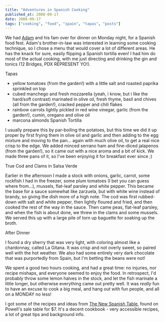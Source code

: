 ```yaml
---
title: "Adventures in Spanish Cooking"
published_at: 2008-09-17
date: 2008-09-17
tags: ["cooking", "food", "spain", "tapas", "posts"]
---
```

We had [Adam](http://www.adamduvander.com/ "Adam") and his fam over for dinner on Monday night, for a Spanish food fest. Adam's brother-in-law was interested in learning some cooking technique, so I chose a menu that would cover a lot of different areas. He has the knack for sure, easily flipping a Spanish tortilla even! I had him do most of the actual cooking, with me just directing and drinking the gin and tonics (12 Bridges, PDX REPRESENT YO!).

Tapas

*   yellow tomatoes (from the garden!) with a little salt and roasted paprika sprinkled on top
*   cubed manchego and fresh mozzarella (yeah, i know, but i like the hard/soft contrast) marinated in olive oil, fresh thyme, basil and chives (all from the garden!), cracked pepper and chili flakes
*   rainbow carrots lightly pickled in red wine vinegar, garlic (from the garden!), cumin, oregano and olive oil
*   marcona almonds
Spanish Tortilla

I usually prepare this by par-boiling the potatoes, but this time we did it up proper by first frying them in olive oil and garlic and then adding to the egg mixture and moving to the pan... again with much olive oil, to get a real nice crisp to the edge. We added minced serrano ham and fine-diced jalapenos (from the garden!), so it came out with a nice aroma and a bit of kick. We made three pans of it, so I've been enjoying it for breakfast ever since ;)

True Cod and Clams in Salsa Verde

Earlier in the afternoon I made a stock with onions, garlic, carrot, some rockfish I had in the freezer, some plum tomatoes (I bet you can guess where from...), mussels, flat-leaf parsley and white pepper. This became the base for a sauce somewhat like zarzuela, but with white wine instead of brandy, so giving the dish more of a high note. The cod was first rubbed-down with salt and white pepper, then lightly floured and fried, and then cooked the rest of the way in the sauce. Then came peas, flat-leaf parsley, and when the fish is about done, we threw in the clams and some mussels. We served this up with a large pile of torn up baguette for soaking up the broth.

After Dinner

I found a dry sherry that was very light, with coloring almost like a chardonnay, called La Gitana. It was crisp and not overly sweet, so paired well with the hot weather. We also had some entirely very dark chocolate that was purportedly from Spain, but I'm betting the beans were not!

We spent a good two hours cooking, and had a great time: no injuries, nor recipe mishaps, and everyone seemed to enjoy the food. In retrospect, I'd probably throw some lemon halves in the stock, and let the fish marinate a little longer, but otherwise everything came out pretty well. It was *really* fun to have an excuse to cook a big meal, and hang out with fun people, and all on a MONDAY no less!

I got some of the recipes and ideas from [The New Spanish Table](http://www.powells.com/biblio/0761135553 "The New Spanish Table"), found on Powell's sale table for $7. It's a decent cookbook - very accessible recipes, a lot of great tips and background info.
